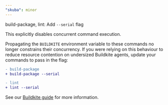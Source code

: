 ```yaml
---
"skuba": minor
---
```


build-package, lint: Add `--serial` flag

This explicitly disables concurrent command execution.

Propagating the `BUILDKITE` environment variable to these commands no longer constrains their concurrency. If you were relying on this behaviour to reduce resource contention on undersized Buildkite agents, update your commands to pass in the flag:

```diff
- build-package
+ build-package --serial

- lint
+ lint --serial
```

See our [Buildkite guide](https://github.com/seek-oss/skuba/tree/master/docs/deep-dives/buildkite.md) for more information.
